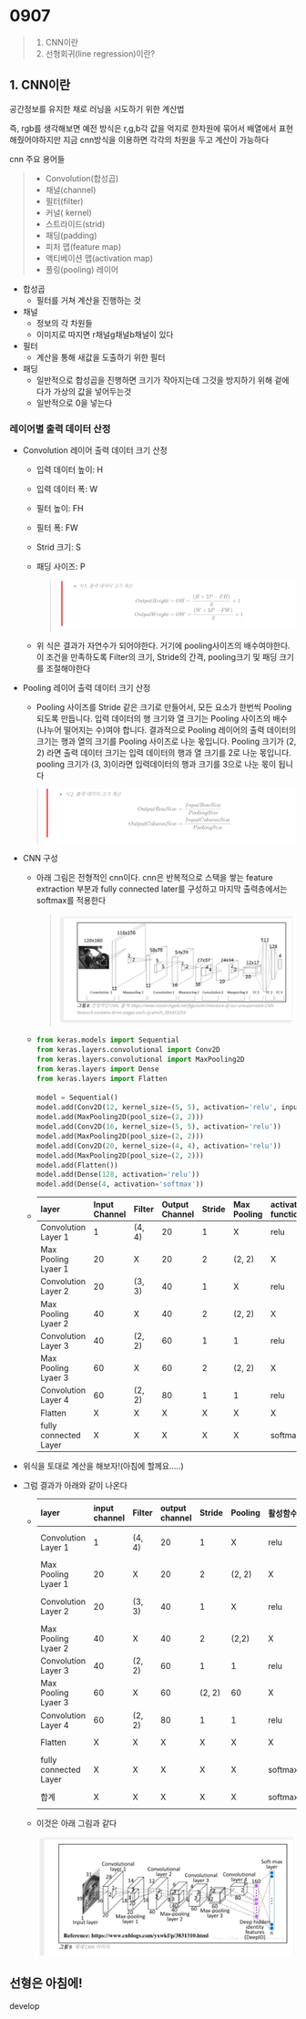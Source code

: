 # 0907

> 1. CNN이란
> 2. 선형회귀(line regression)이란?

## 1. CNN이란

공간정보를 유지한 채로 러닝을 시도하기 위한 계산법

즉, rgb를 생각해보면 예전 방식은 r,g,b각 값을 억지로 한차원에 묶어서 배열에서 표현해줬어야하지만 지금 cnn방식을 이용하면 각각의 차원을 두고 계산이 가능하다

cnn 주요 용어들

> - Convolution(합성곱)
> - 채널(channel)
> - 필터(filter)
> - 커널( kernel)
> - 스트라이드(strid)
> - 패딩(padding)
> - 피처 맵(feature map)
> - 액티베이션 맵(activation map)
> - 풀링(pooling) 레이어

- 합성곱
  - 필터를 거쳐 계산을 진행하는 것
- 채널
  - 정보의 각 차원들
  - 이미지로 따지면 r채널g채널b채널이 있다
- 필터
  - 계산을 통해 새값을 도출하기 위한 필터
- 패딩
  - 일반적으로 합성곱을 진행하면 크기가 작아지는데 그것을 방지하기 위해 겉에다가 가상의 값을 넣어두는것
  - 일반적으로 0을 넣는다

### 레이어별 출력 데이터 산정

- Convolution 레이어 출력 데이터 크기 산정

  - 입력 데이터 높이: H

  - 입력 데이터 폭: W

  - 필터 높이: FH

  - 필터 폭: FW

  - Strid 크기: S

  - 패딩 사이즈: P

    > ![](cnn1.PNG)

  - 위 식은 결과가 자연수가 되어야한다. 거기에 pooling사이즈의 배수여야한다. 이 조건을 만족하도록 Filter의 크기, Stride의 간격, pooling크기 및 패딩 크기를 조절해야한다

- Pooling 레이어 출력 데이터 크기 산정

  -  Pooling 사이즈를 Stride 같은 크기로 만들어서, 모든 요소가 한번씩 Pooling되도록 만듭니다. 입력 데이터의 행 크기와 열 크기는 Pooling 사이즈의 배수(나누어 떨어지는 수)여야 합니다. 결과적으로 Pooling 레이어의 출력 데이터의 크기는 행과 열의 크기를 Pooling 사이즈로 나눈 몫입니다. Pooling 크기가 (2, 2) 라면 출력 데이터 크기는 입력 데이터의 행과 열 크기를 2로 나눈 몫입니다. pooling 크기가 (3, 3)이라면 입력데이터의 행과 크기를 3으로 나눈 몫이 됩니다

    > ![](cnn2.PNG)

- CNN 구성

  - 아래 그림은 전형적인 cnn이다. cnn은 반복적으로 스택을 쌓는 feature extraction 부분과 fully connected later를 구성하고 마지막 출력층에서는 softmax를 적용한다

    > ![](cnn3.PNG)

  - ```python
    from keras.models import Sequential
    from keras.layers.convolutional import Conv2D
    from keras.layers.convolutional import MaxPooling2D
    from keras.layers import Dense
    from keras.layers import Flatten
    
    model = Sequential()
    model.add(Conv2D(12, kernel_size=(5, 5), activation='relu', input_shape=(120, 60, 1)))
    model.add(MaxPooling2D(pool_size=(2, 2)))
    model.add(Conv2D(16, kernel_size=(5, 5), activation='relu'))
    model.add(MaxPooling2D(pool_size=(2, 2)))
    model.add(Conv2D(20, kernel_size=(4, 4), activation='relu'))
    model.add(MaxPooling2D(pool_size=(2, 2)))
    model.add(Flatten())
    model.add(Dense(128, activation='relu'))
    model.add(Dense(4, activation='softmax'))
    ```

  - | layer                 | Input Channel | Filter | Output Channel | Stride | Max Pooling | activation function |
    | :-------------------- | :------------ | :----- | :------------- | :----- | :---------- | :------------------ |
    | Convolution Layer 1   | 1             | (4, 4) | 20             | 1      | X           | relu                |
    | Max Pooling Lyaer 1   | 20            | X      | 20             | 2      | (2, 2)      | X                   |
    | Convolution Layer 2   | 20            | (3, 3) | 40             | 1      | X           | relu                |
    | Max Pooling Lyaer 2   | 40            | X      | 40             | 2      | (2, 2)      | X                   |
    | Convolution Layer 3   | 40            | (2, 2) | 60             | 1      | 1           | relu                |
    | Max Pooling Lyaer 3   | 60            | X      | 60             | 2      | (2, 2)      | X                   |
    | Convolution Layer 4   | 60            | (2, 2) | 80             | 1      | 1           | relu                |
    | Flatten               | X             | X      | X              | X      | X           | X                   |
    | fully connected Layer | X             | X      | X              | X      | X           | softmax             |

- 위식을 토대로 계산을 해보자!(아침에 할께요.....)

- 그럼 결과가 아래와 같이 나온다

  - | layer                 | input channel | Filter | output channel | Stride | Pooling | 활성함수 | Input Shape  | Output Shape | 파라미터 수 |
    | :-------------------- | :------------ | :----- | :------------- | :----- | :------ | :------- | :----------- | :----------- | :---------- |
    | Convolution Layer 1   | 1             | (4, 4) | 20             | 1      | X       | relu     | (39, 31, 1)  | (36, 28, 20) | 320         |
    | Max Pooling Lyaer 1   | 20            | X      | 20             | 2      | (2, 2)  | X        | (36, 28, 20) | (18, 14, 20) | 0           |
    | Convolution Layer 2   | 20            | (3, 3) | 40             | 1      | X       | relu     | (18, 14, 20) | (16, 12, 40) | 7,200       |
    | Max Pooling Lyaer 2   | 40            | X      | 40             | 2      | (2,2)   | X        | (16, 12, 40) | (8, 6, 40)   | 0           |
    | Convolution Layer 3   | 40            | (2, 2) | 60             | 1      | 1       | relu     | (8, 6, 40)   | (6, 4, 60)   | 21,600      |
    | Max Pooling Lyaer 3   | 60            | X      | 60             | (2, 2) | 60      | X        | (6, 4, 60)   | (3, 2, 60)   | 0           |
    | Convolution Layer 4   | 60            | (2, 2) | 80             | 1      | 1       | relu     | (3, 2, 60)   | (2, 1, 80)   | 19,200      |
    | Flatten               | X             | X      | X              | X      | X       | X        | (2, 1, 80)   | (160, 1)     | 0           |
    | fully connected Layer | X             | X      | X              | X      | X       | softmax  | (160, 1)     | (100, 1)     | 160,000     |
    | 합계                  | X             | X      | X              | X      | X       | softmax  | (160, 1)     | (100, 1)     | 208,320     |

  - 이것은 아래 그림과 같다

    ![](cnn4.PNG)

## 선형은 아침에!

develop